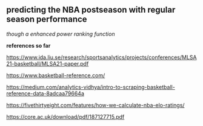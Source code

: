 ## predicting the NBA postseason with regular season performance

*though a enhanced power ranking function*

**references so far**

https://www.ida.liu.se/research/sportsanalytics/projects/conferences/MLSA21-basketball/MLSA21-paper.pdf

https://www.basketball-reference.com/

https://medium.com/analytics-vidhya/intro-to-scraping-basketball-reference-data-8adcaa79664a

https://fivethirtyeight.com/features/how-we-calculate-nba-elo-ratings/

https://core.ac.uk/download/pdf/187127715.pdf
